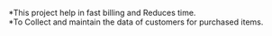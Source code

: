 *This project help in fast billing and Reduces time.<br>
*To Collect and maintain the data of customers for purchased items.<br>
